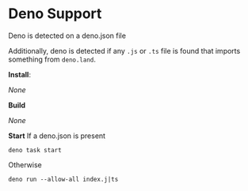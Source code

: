 # Deno Support

Deno is detected on a deno.json file

Additionally, deno is detected if any `.js` or `.ts` file is found that imports something from `deno.land`.

**Install**:

_None_

**Build**

_None_

**Start**
If a deno.json is present
```
deno task start
```

Otherwise
```
deno run --allow-all index.j|ts
```
